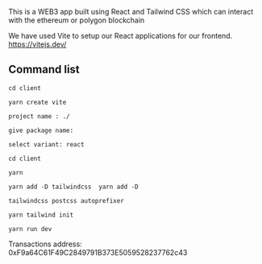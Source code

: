 This is a WEB3 app built using React and Tailwind CSS which can interact with the ethereum or polygon blockchain

We have used Vite to setup our React applications for our frontend.
https://vitejs.dev/

## Command list
```
cd client
```
```
yarn create vite
```
```
project name : ./
```
```
give package name:
```
```
select variant: react
```
```
cd client
```
``` 
yarn
```
```
yarn add -D tailwindcss  yarn add -D 
```
```
tailwindcss postcss autoprefixer
```
```
yarn tailwind init
```
```
yarn run dev
``` 

Transactions address:  0xF9a64C61F49C2849791B373E5059528237762c43